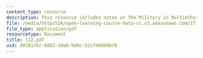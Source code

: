 ```yaml
---
content_type: resource
description: This resource includes notes on The Military in Multiethnic States.
file: /media/https%3A/open-learning-course-data-rc.s3.amazonaws.com/17-584-civil-military-relations-spring-2003/9818176c888239a09d6c52cf40d09676_l12.pdf
file_type: application/pdf
resourcetype: Document
title: l12.pdf
uid: 9818176c-8882-39a0-9d6c-52cf40d09676
---
```

